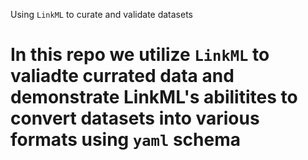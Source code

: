 Using `LinkML` to curate and validate datasets

# In this repo we utilize `LinkML` to valiadte currated data and demonstrate LinkML's abilitites to convert datasets into various formats using `yaml` schema
